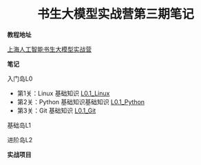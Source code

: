  

<h1 style="text-align: center">书生大模型实战营第三期笔记</h1>



**教程地址**

[上海人工智能书生大模型实战营](https://github.com/InternLM/Tutorial)

**笔记**

入门岛L0

- 第1关：Linux 基础知识 [L0.1_Linux](./L0/L0.1_Linux/L0.1_Linux.md)
- 第2关：Python 基础知识基础知识 [L0.1_Python](./L0/L0.2_Python/L0.2_Python.md)
- 第3关：Git 基础知识 [L0.1_Git](./L0/L0.3_Git/L0.3_Git.md)

基础岛L1



进阶岛L2



**实战项目**

